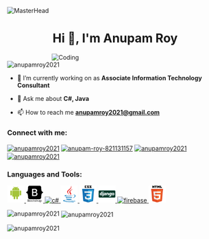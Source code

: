 ![MasterHead](https://equinoxx.in/images/Courses-Banner/web-development.jpg)
<h1 align="center">Hi 👋, I'm Anupam Roy</h1>
<img align="right" alt="Coding" width="400" src="https://cdn.dribbble.com/users/1162077/screenshots/3848914/programmer.gif">


<p align="left"> <img src="https://komarev.com/ghpvc/?username=anupamroy2021&label=Profile%20views&color=0e75b6&style=flat" alt="anupamroy2021" /> </p>

- 🔭 I’m currently working on as **Associate Information Technology Consultant**

- 💬 Ask me about **C#, Java**

- 📫 How to reach me **anupamroy2021@gmail.com**

<h3 align="left">Connect with me:</h3>
<p align="left">
<a href="https://twitter.com/anupamroy2021" target="blank"><img align="center" src="https://raw.githubusercontent.com/rahuldkjain/github-profile-readme-generator/master/src/images/icons/Social/twitter.svg" alt="anupamroy2021" height="30" width="40" /></a>
<a href="https://linkedin.com/in/anupam-roy-821131157" target="blank"><img align="center" src="https://raw.githubusercontent.com/rahuldkjain/github-profile-readme-generator/master/src/images/icons/Social/linked-in-alt.svg" alt="anupam-roy-821131157" height="30" width="40" /></a>
<a href="https://instagram.com/anupamroy2021" target="blank"><img align="center" src="https://raw.githubusercontent.com/rahuldkjain/github-profile-readme-generator/master/src/images/icons/Social/instagram.svg" alt="anupamroy2021" height="30" width="40" /></a>
<a href="https://www.hackerrank.com/anupamroy2021" target="blank"><img align="center" src="https://raw.githubusercontent.com/rahuldkjain/github-profile-readme-generator/master/src/images/icons/Social/hackerrank.svg" alt="anupamroy2021" height="30" width="40" /></a>
</p>

<h3 align="left">Languages and Tools:</h3>
<p align="left"> <a href="https://developer.android.com" target="_blank" rel="noreferrer"> <img src="https://raw.githubusercontent.com/devicons/devicon/master/icons/android/android-original-wordmark.svg" alt="android" width="40" height="40"/> </a> <a href="https://getbootstrap.com" target="_blank" rel="noreferrer"> <img src="https://raw.githubusercontent.com/devicons/devicon/master/icons/bootstrap/bootstrap-plain-wordmark.svg" alt="bootstrap" width="40" height="40"/> </a> <a href="https://www.w3schools.com/cs/index.php" target="_blank" rel="noreferrer"> <img src="https://raw.githubusercontent.com/devicons/devicon/master/icons/csharp/c-sharp-original.svg" alt="c#" width="40" height="40"/> </a> <a href="https://www.w3schools.com/java/default.asp" target="_blank" rel="noreferrer"> <img src="https://github.com/devicons/devicon/blob/master/icons/java/java-original.svg" alt="csharp" width="40" height="40"/> </a> <a href="https://www.w3schools.com/css/" target="_blank" rel="noreferrer"> <img src="https://raw.githubusercontent.com/devicons/devicon/master/icons/css3/css3-original-wordmark.svg" alt="css3" width="40" height="40"/> </a> <a href="https://www.djangoproject.com/" target="_blank" rel="noreferrer"> <img src="https://raw.githubusercontent.com/devicons/devicon/master/icons/django/django-original.svg" alt="django" width="40" height="40"/> </a> <a href="https://firebase.google.com/" target="_blank" rel="noreferrer"> <img src="https://www.vectorlogo.zone/logos/firebase/firebase-icon.svg" alt="firebase" width="40" height="40"/> </a> <a href="https://www.w3.org/html/" target="_blank" rel="noreferrer"> <img src="https://raw.githubusercontent.com/devicons/devicon/master/icons/html5/html5-original-wordmark.svg" alt="html5" width="40" height="40"/> </a> 

<p><img align="left" src="https://github-readme-stats.vercel.app/api/top-langs?username=anupamroy2021&show_icons=true&locale=en&layout=compact" alt="anupamroy2021" /></p>

<p>&nbsp;<img align="center" src="https://github-readme-stats.vercel.app/api?username=anupamroy2021&show_icons=true&locale=en" alt="anupamroy2021" /></p>

<p><img align="center" src="https://github-readme-streak-stats.herokuapp.com/?user=anupamroy2021&" alt="anupamroy2021" /></p>

